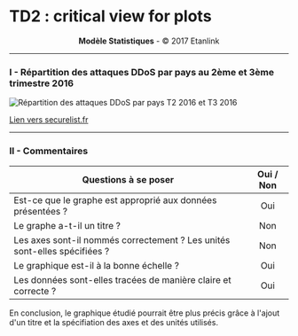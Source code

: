 # TD2 : critical view for plots
<p style="text-align:center;"><b>Modèle Statistiques</b> - &copy; 2017 Etanlink</p>

---------------

### I - Répartition des attaques DDoS par pays au 2ème et 3ème trimestre 2016

![Répartition des attaques DDoS par pays T2 2016 et T3 2016](https://securelist.fr/files/2016/10/ddos_q3_fr_1.jpg)

[Lien vers securelist.fr][1]

---------------

### II - Commentaires
    
| Questions à se poser	| Oui / Non		|
| -----------------------------	|:---------------------:|
| Est-ce que le graphe est approprié aux données présentées ? | Oui |
| Le graphe a-t-il un titre ? | Non |
| Les axes sont-il nommés correctement ? Les unités sont-elles spécifiées ? | Non |
| Le graphique est-il à la bonne échelle ? | Oui |
| Les données sont-elles tracées de manière claire  et correcte ? | Oui |

En conclusion, le graphique étudié pourrait être plus précis grâce à l'ajout d'un titre et la spécifiation des axes et des unités utilisés.

[1]: https://securelist.fr/analyse/rapports-trimestriels-sur-les-malwares/65645/kaspersky-ddos-intelligence-report-for-q3-2016/